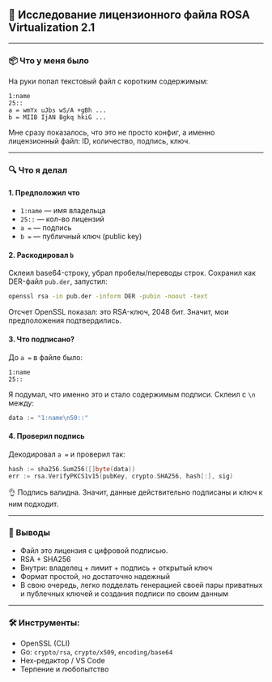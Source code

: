 ## 🧐 Исследование лицензионного файла ROSA Virtualization 2.1

---

### 📦 Что у меня было

На руки попал текстовый файл с коротким содержимым:

```text
1:name
25::
a = wmYx uJbs wS/A +gBh ...
b = MIIB IjAN Bgkq hkiG ...
```

Мне сразу показалось, что это не просто конфиг, а именно лицензионный файл: ID, количество, подпись, ключ.

---

### 🔍 Что я делал

#### 1. Предположил что

- `1:name` — имя владельца
- `25::` — кол-во лицензий
- `a =` — подпись
- `b =` — публичный ключ (public key)

#### 2. Раскодировал `b`

Склеил base64-строку, убрал пробелы/переводы строк. Сохранил как DER-файл `pub.der`, запустил:

```bash
openssl rsa -in pub.der -inform DER -pubin -noout -text
```

Отсчет OpenSSL показал: это RSA-ключ, 2048 бит. Значит, мои предположения подтвердились.

#### 3. Что подписано?

До `a =` в файле было:
```text
1:name
25::
```
Я подумал, что именно это и стало содержимым подписи. Склеил с `\n` между:

```go
data := "1:name\n50::"
```

#### 4. Проверил подпись

Декодировал `a =` и проверил так:

```go
hash := sha256.Sum256([]byte(data))
err := rsa.VerifyPKCS1v15(pubKey, crypto.SHA256, hash[:], sig)
```

👌 Подпись валидна. Значит, данные действительно подписаны и ключ к ним подходит.

---

### 📃 Выводы

- Файл это лицензия с цифровой подписью.
- RSA + SHA256
- Внутри: владелец + лимит + подпись + открытый ключ
- Формат простой, но достаточно надежный
- В свою очередь, легко подделать генерацией своей пары приватных и публечных ключей и создания подписи по своим данным

---

### 🛠 Инструменты:

- OpenSSL (CLI)
- Go: `crypto/rsa`, `crypto/x509`, `encoding/base64`
- Hex-редактор / VS Code
- Терпение и любопытство



